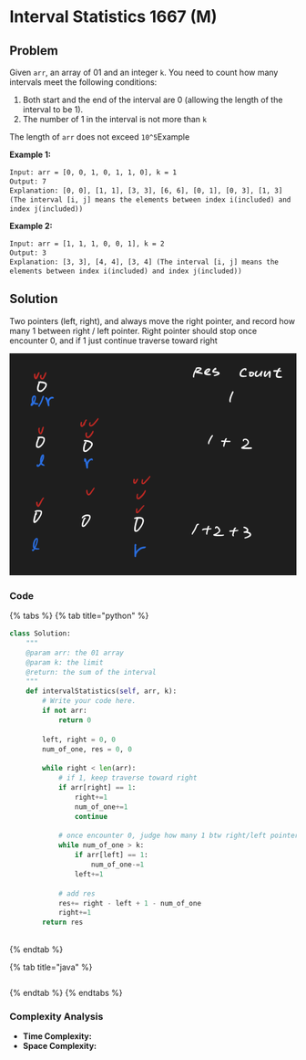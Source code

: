 # Interval Statistics 1667 \(M\)

## Problem

Given `arr`, an array of 01 and an integer `k`. You need to count how many intervals meet the following conditions:

1. Both start and the end of the interval are 0 \(allowing the length of the interval to be 1\).
2. The number of 1 in the interval is not more than `k`

The length of `arr` does not exceed `10^5`Example

**Example 1:**

```text
Input: arr = [0, 0, 1, 0, 1, 1, 0], k = 1
Output: 7
Explanation: [0, 0], [1, 1], [3, 3], [6, 6], [0, 1], [0, 3], [1, 3] (The interval [i, j] means the elements between index i(included) and index j(included))
```

**Example 2:**

```text
Input: arr = [1, 1, 1, 0, 0, 1], k = 2
Output: 3
Explanation: [3, 3], [4, 4], [3, 4] (The interval [i, j] means the elements between index i(included) and index j(included))
```

## Solution

Two pointers \(left, right\), and always move the right pointer, and record how many 1 between right / left pointer. Right pointer should stop once encounter 0, and if 1 just continue traverse toward right

![](../../../.gitbook/assets/screen-shot-2021-05-01-at-11.44.03-pm.png)

### Code

{% tabs %}
{% tab title="python" %}
```python
class Solution:
    """
    @param arr: the 01 array
    @param k: the limit 
    @return: the sum of the interval
    """
    def intervalStatistics(self, arr, k):
        # Write your code here.
        if not arr:
            return 0

        left, right = 0, 0
        num_of_one, res = 0, 0

        while right < len(arr):
            # if 1, keep traverse toward right
            if arr[right] == 1:
                right+=1
                num_of_one+=1
                continue
            
            # once encounter 0, judge how many 1 btw right/left pointer            
            while num_of_one > k:
                if arr[left] == 1:
                    num_of_one-=1
                left+=1
            
            # add res
            res+= right - left + 1 - num_of_one
            right+=1
        return res
        
```
{% endtab %}

{% tab title="java" %}
```

```
{% endtab %}
{% endtabs %}

### Complexity Analysis

* **Time Complexity:**
* **Space Complexity:**

